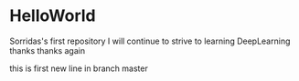 # HelloWorld
Sorridas's first repository
I will continue to strive to learning DeepLearning
thanks
thanks again

this is first new line in branch master